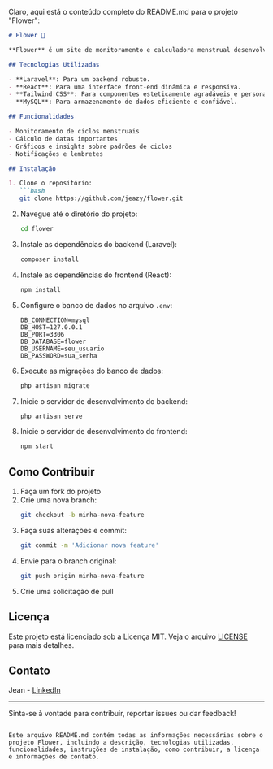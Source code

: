 Claro, aqui está o conteúdo completo do README.md para o projeto "Flower":

```markdown
# Flower 🌸

**Flower** é um site de monitoramento e calculadora menstrual desenvolvido para ajudar os usuários a monitorar seus ciclos menstruais e calcular datas importantes com facilidade. A ideia do projeto surgiu a partir de um comentário da minha namorada sobre a necessidade de uma ferramenta mais intuitiva e confiável para essa finalidade.

## Tecnologias Utilizadas

- **Laravel**: Para um backend robusto.
- **React**: Para uma interface front-end dinâmica e responsiva.
- **Tailwind CSS**: Para componentes esteticamente agradáveis e personalizados.
- **MySQL**: Para armazenamento de dados eficiente e confiável.

## Funcionalidades

- Monitoramento de ciclos menstruais
- Cálculo de datas importantes
- Gráficos e insights sobre padrões de ciclos
- Notificações e lembretes

## Instalação

1. Clone o repositório:
   ```bash
   git clone https://github.com/jeazy/flower.git
   ```
2. Navegue até o diretório do projeto:
   ```bash
   cd flower
   ```
3. Instale as dependências do backend (Laravel):
   ```bash
   composer install
   ```
4. Instale as dependências do frontend (React):
   ```bash
   npm install
   ```
5. Configure o banco de dados no arquivo `.env`:
   ```env
   DB_CONNECTION=mysql
   DB_HOST=127.0.0.1
   DB_PORT=3306
   DB_DATABASE=flower
   DB_USERNAME=seu_usuario
   DB_PASSWORD=sua_senha
   ```
6. Execute as migrações do banco de dados:
   ```bash
   php artisan migrate
   ```
7. Inicie o servidor de desenvolvimento do backend:
   ```bash
   php artisan serve
   ```
8. Inicie o servidor de desenvolvimento do frontend:
   ```bash
   npm start
   ```

## Como Contribuir

1. Faça um fork do projeto
2. Crie uma nova branch:
   ```bash
   git checkout -b minha-nova-feature
   ```
3. Faça suas alterações e commit:
   ```bash
   git commit -m 'Adicionar nova feature'
   ```
4. Envie para o branch original:
   ```bash
   git push origin minha-nova-feature
   ```
5. Crie uma solicitação de pull

## Licença

Este projeto está licenciado sob a Licença MIT. Veja o arquivo [LICENSE](LICENSE) para mais detalhes.

## Contato

Jean - [LinkedIn](https://www.linkedin.com/in/jeazy/)

---

Sinta-se à vontade para contribuir, reportar issues ou dar feedback!
```

Este arquivo README.md contém todas as informações necessárias sobre o projeto Flower, incluindo a descrição, tecnologias utilizadas, funcionalidades, instruções de instalação, como contribuir, a licença e informações de contato.